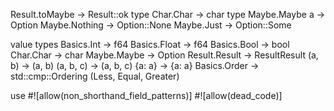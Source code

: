 Result.toMaybe → Result::ok
type Char.Char → char
type Maybe.Maybe a → Option<A>
Maybe.Nothing -> Option::None
Maybe.Just → Option::Some

value types
Basics.Int → f64
Basics.Float → f64
Basics.Bool → bool
Char.Char → char
Maybe.Maybe → Option
Result.Result → ResultResult
(a, b) → (a, b)
(a, b, c) → (a, b, c)
{a: a} → {a: a}
Basics.Order → std::cmp::Ordering (Less, Equal, Greater)

use
#![allow(non_shorthand_field_patterns)]
#![allow(dead_code)]
